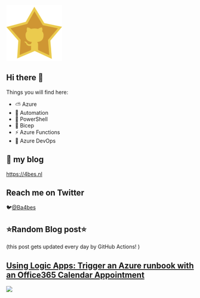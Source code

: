 ![Github Star](Assets/github-stars-logo_Color.png)

## Hi there 👋

Things you will find here:
- ⛅ Azure
- 🚗 Automation
- 🐚 PowerShell
- 💪 Bicep
- ⚡ Azure Functions
- 🚀 Azure DevOps


## 📝 my blog
<https://4bes.nl>

## Reach me on Twitter
🐦[@Ba4bes](https://twitter.com/Ba4bes)

<!---
- 🔭 I’m currently working on ...
- 🌱 I’m currently learning ...
- 👯 I’m looking to collaborate on ...
- 🤔 I’m looking for help with ...
- 💬 Ask me about ...
- 📫 How to reach me: ...
- 😄 Pronouns: ...
- ⚡ Fun fact: I have a standard poodle 🐩

-->

## ⭐Random Blog post⭐

(this post gets updated every day by GitHub Actions! )

<!-- Link -->
## [Using Logic Apps: Trigger an Azure runbook with an Office365 Calendar Appointment](https://4bes.nl/2019/02/18/using-logic-apps-trigger-an-azure-runbook-with-an-office365-calendar-appointment/)

<a href="https://4bes.nl/2019/02/18/using-logic-apps-trigger-an-azure-runbook-with-an-office365-calendar-appointment/"><img src="https://4bes.nl/wp-content/uploads/2019/02/Mail-LA-runbook13.png" height="250px"></a>

